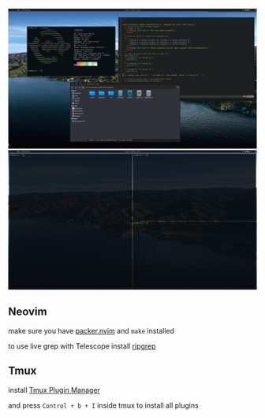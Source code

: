 <p align="center">
<img src="https://github.com/SlowlyCoding/dotfiles/blob/master/screenshots/1.png">
<img src="https://github.com/SlowlyCoding/dotfiles/blob/master/screenshots/2.png">

## Neovim

make sure you have [packer.nvim](https://github.com/wbthomason/packer.nvim) and `make` installed 

to use live grep with Telescope install [ripgrep](https://github.com/BurntSushi/ripgrep#installation)

## Tmux

install [Tmux Plugin Manager](https://github.com/tmux-plugins/tpm)

and press `Control + b + I` inside tmux to install all plugins
